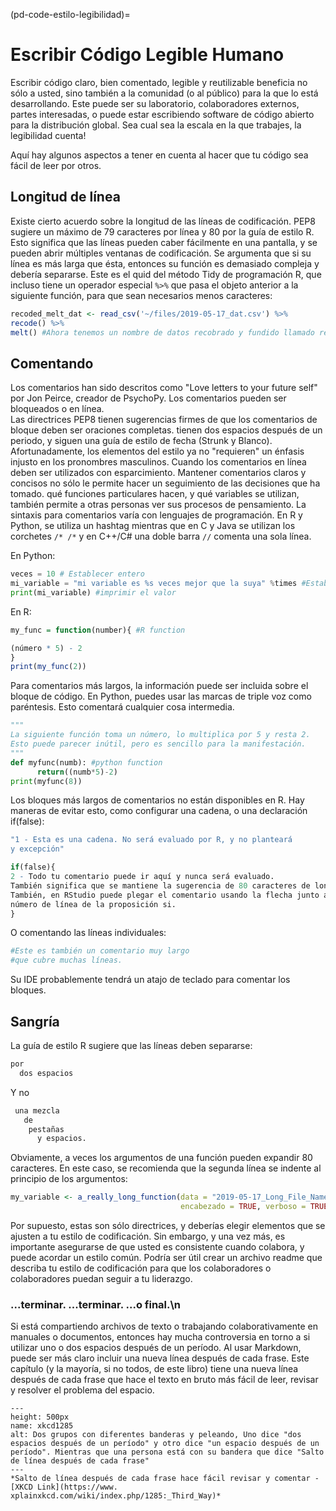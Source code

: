 (pd-code-estilo-legibilidad)=
# Escribir Código Legible Humano

Escribir código claro, bien comentado, legible y reutilizable beneficia no sólo a usted, sino también a la comunidad (o al público) para la que lo está desarrollando. Este puede ser su laboratorio, colaboradores externos, partes interesadas, o puede estar escribiendo software de código abierto para la distribución global. Sea cual sea la escala en la que trabajes, la legibilidad cuenta!

Aquí hay algunos aspectos a tener en cuenta al hacer que tu código sea fácil de leer por otros.

## Longitud de línea

Existe cierto acuerdo sobre la longitud de las líneas de codificación. PEP8 sugiere un máximo de 79 caracteres por línea y 80 por la guía de estilo R. Esto significa que las líneas pueden caber fácilmente en una pantalla, y se pueden abrir múltiples ventanas de codificación. Se argumenta que si su línea es más larga que ésta, entonces su función es demasiado compleja y debería separarse. Este es el quid del método Tidy de programación R, que incluso tiene un operador especial `%>%` que pasa el objeto anterior a la siguiente función, para que sean necesarios menos caracteres:

```r
recoded_melt_dat <- read_csv('~/files/2019-05-17_dat.csv') %>%
recode() %>%
melt() #Ahora tenemos un nombre de datos recobrado y fundido llamado recoded_melt_dat
```

## Comentando

Los comentarios han sido descritos como "Love letters to your future self" por Jon Peirce, creador de PsychoPy. Los comentarios pueden ser bloqueados o en línea.  
Las directrices PEP8 tienen sugerencias firmes de que los comentarios de bloque deben ser oraciones completas. tienen dos espacios después de un periodo, y siguen una guía de estilo de fecha (Strunk y Blanco). Afortunadamente, los elementos del estilo ya no "requieren" un énfasis injusto en los pronombres masculinos. Cuando los comentarios en línea deben ser utilizados con esparcimiento. Mantener comentarios claros y concisos no sólo le permite hacer un seguimiento de las decisiones que ha tomado. qué funciones particulares hacen, y qué variables se utilizan, también permite a otras personas ver sus procesos de pensamiento. La sintaxis para comentarios varía con lenguajes de programación. En R y Python, se utiliza un hashtag mientras que en C y Java se utilizan los corchetes `/* /*` y en C++/C# una doble barra `//` comenta una sola línea.

En Python:
```python
veces = 10 # Establecer entero
mi_variable = "mi variable es %s veces mejor que la suya" %times #Establecer mi_variable en una cadena
print(mi_variable) #imprimir el valor
```

En R:
```r
my_func = function(number){ #R function

(número * 5) - 2
}
print(my_func(2))
```

Para comentarios más largos, la información puede ser incluida sobre el bloque de código. En Python, puedes usar las marcas de triple voz como paréntesis. Esto comentará cualquier cosa intermedia.

```python
"""
La siguiente función toma un número, lo multiplica por 5 y resta 2.
Esto puede parecer inútil, pero es sencillo para la manifestación.
"""
def myfunc(numb): #python function
      return((numb*5)-2)
print(myfunc(8))
```
Los bloques más largos de comentarios no están disponibles en R. Hay maneras de evitar esto, como configurar una cadena, o una declaración if(false):

```r
"1 - Esta es una cadena. No será evaluado por R, y no planteará
y excepción"

if(false){
2 - Todo tu comentario puede ir aquí y nunca será evaluado.
También significa que se mantiene la sugerencia de 80 caracteres de longitud de línea.
También, en RStudio puede plegar el comentario usando la flecha junto al
número de línea de la proposición si.
}
```

O comentando las líneas individuales:

```r
#Este es también un comentario muy largo
#que cubre muchas líneas.
```
Su IDE probablemente tendrá un atajo de teclado para comentar los bloques.

## Sangría

La guía de estilo R sugiere que las líneas deben separarse:
```r
por
  dos espacios
```
Y no
```r
 una mezcla
   de
    pestañas
      y espacios.
```

Obviamente, a veces los argumentos de una función pueden expandir 80 caracteres. En este caso, se recomienda que la segunda línea se indente al principio de los argumentos:

```r
my_variable <- a_really_long_function(data = "2019-05-17_Long_File_Name_2",
                                      encabezado = TRUE, verboso = TRUE)

```

Por supuesto, estas son sólo directrices, y deberías elegir elementos que se ajusten a tu estilo de codificación. Sin embargo, y una vez más, es importante asegurarse de que usted es consistente cuando colabora, y puede acordar un estilo común. Podría ser útil crear un archivo readme que describa tu estilo de codificación para que los colaboradores o colaboradores puedan seguir a tu liderazgo.

### ...terminar. ...terminar.  ...o final.\\n

Si está compartiendo archivos de texto o trabajando colaborativamente en manuales o documentos, entonces hay mucha controversia en torno a si utilizar uno o dos espacios después de un período. Al usar Markdown, puede ser más claro incluir una nueva línea después de cada frase. Este capítulo (y la mayoría, si no todos, de este libro) tiene una nueva línea después de cada frase que hace el texto en bruto más fácil de leer, revisar y resolver el problema del espacio.

```{figure} ../../figures/xkcd1285.png
---
height: 500px
name: xkcd1285
alt: Dos grupos con diferentes banderas y peleando, Uno dice "dos espacios después de un período" y otro dice "un espacio después de un período". Mientras que una persona está con su bandera que dice "Salto de línea después de cada frase"
---
*Salto de línea después de cada frase hace fácil revisar y comentar - [XKCD Link](https://www. xplainxkcd.com/wiki/index.php/1285:_Third_Way)*
```

